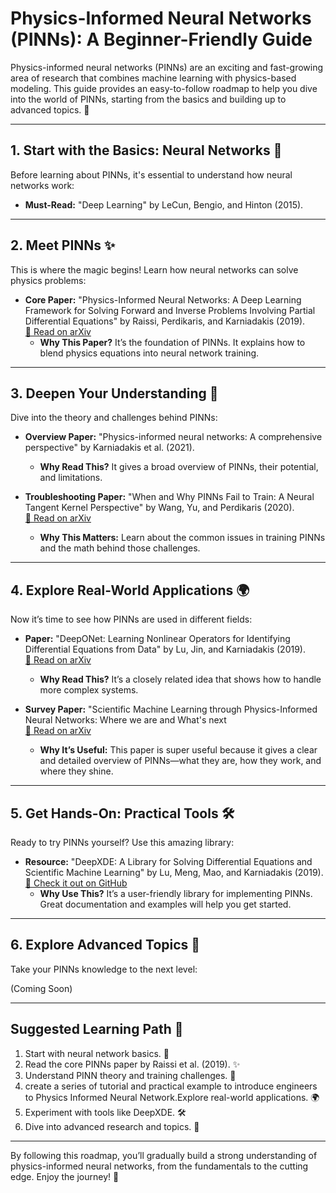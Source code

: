# Physics-Informed Neural Networks (PINNs): A Beginner-Friendly Guide

Physics-informed neural networks (PINNs) are an exciting and fast-growing area of research that combines machine learning with physics-based modeling. This guide provides an easy-to-follow roadmap to help you dive into the world of PINNs, starting from the basics and building up to advanced topics. 🚀

---

## 1. **Start with the Basics: Neural Networks** 🧠

Before learning about PINNs, it's essential to understand how neural networks work:

- **Must-Read:** "Deep Learning" by LeCun, Bengio, and Hinton (2015).

---

## 2. **Meet PINNs** ✨

This is where the magic begins! Learn how neural networks can solve physics problems:

- **Core Paper:** "Physics-Informed Neural Networks: A Deep Learning Framework for Solving Forward and Inverse Problems Involving Partial Differential Equations" by Raissi, Perdikaris, and Karniadakis (2019).  
  [📖 Read on arXiv](https://arxiv.org/abs/1711.10561)
  - **Why This Paper?** It’s the foundation of PINNs. It explains how to blend physics equations into neural network training.

---

## 3. **Deepen Your Understanding** 🧐

Dive into the theory and challenges behind PINNs:

- **Overview Paper:** "Physics-informed neural networks: A comprehensive perspective" by Karniadakis et al. (2021).  
  - **Why Read This?** It gives a broad overview of PINNs, their potential, and limitations.

- **Troubleshooting Paper:** "When and Why PINNs Fail to Train: A Neural Tangent Kernel Perspective" by Wang, Yu, and Perdikaris (2020).  
  [📖 Read on arXiv](https://arxiv.org/abs/2007.14527)
  - **Why This Matters:** Learn about the common issues in training PINNs and the math behind those challenges.

---

## 4. **Explore Real-World Applications** 🌍

Now it’s time to see how PINNs are used in different fields:

- **Paper:** "DeepONet: Learning Nonlinear Operators for Identifying Differential Equations from Data" by Lu, Jin, and Karniadakis (2019).  
  [📖 Read on arXiv](https://arxiv.org/abs/1910.03193)
  - **Why Read This?** It’s a closely related idea that shows how to handle more complex systems.

- **Survey Paper:** "Scientific Machine Learning through Physics-Informed Neural Networks: Where we are and What's next  
  [📖 Read on arXiv](https://arxiv.org/abs/2201.05624)
  - **Why It’s Useful:** This paper is super useful because it gives a clear and detailed overview of PINNs—what they are, how they work, and where they shine.

---

## 5. **Get Hands-On: Practical Tools** 🛠️

Ready to try PINNs yourself? Use this amazing library:

- **Resource:** "DeepXDE: A Library for Solving Differential Equations and Scientific Machine Learning" by Lu, Meng, Mao, and Karniadakis (2019).  
  [🔧 Check it out on GitHub](https://github.com/lululxvi/deepxde)
  - **Why Use This?** It’s a user-friendly library for implementing PINNs. Great documentation and examples will help you get started.

---

## 6. **Explore Advanced Topics** 🚀

Take your PINNs knowledge to the next level:

(Coming Soon)

---

## Suggested Learning Path 🧭

1. Start with neural network basics. 🧠
2. Read the core PINNs paper by Raissi et al. (2019). ✨
3. Understand PINN theory and training challenges. 🧐
4. create a series of tutorial and practical example to introduce engineers to Physics Informed Neural Network.Explore real-world applications. 🌍
5. Experiment with tools like DeepXDE. 🛠️
6. Dive into advanced research and topics. 🚀

---

By following this roadmap, you’ll gradually build a strong understanding of physics-informed neural networks, from the fundamentals to the cutting edge. Enjoy the journey! 🌟

